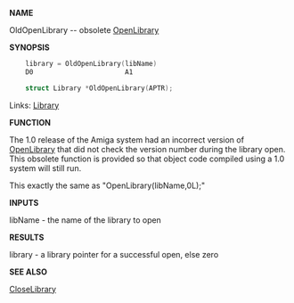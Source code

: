 
**NAME**

OldOpenLibrary -- obsolete [OpenLibrary](OpenLibrary.md)

**SYNOPSIS**

```c
    library = OldOpenLibrary(libName)
    D0                       A1

    struct Library *OldOpenLibrary(APTR);

```
Links: [Library](_009C.md) 

**FUNCTION**

The 1.0 release of the Amiga system had an incorrect version of
[OpenLibrary](OpenLibrary.md) that did not check the version number during the
library open.  This obsolete function is provided so that object
code compiled using a 1.0 system will still run.

This exactly the same as &#034;OpenLibrary(libName,0L);&#034;

**INPUTS**

libName - the name of the library to open

**RESULTS**

library - a library pointer for a successful open, else zero

**SEE ALSO**

[CloseLibrary](CloseLibrary.md)
